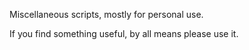Miscellaneous scripts, mostly for personal use.

If you find something useful, by all means please use it.